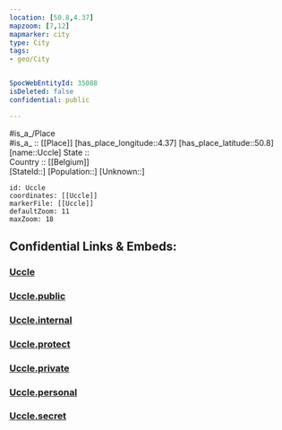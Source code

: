 ```yaml
---
location: [50.8,4.37] 
mapzoom: [7,12] 
mapmarker: city 
type: City
tags:
- geo/City


SpocWebEntityId: 35088
isDeleted: false
confidential: public

---
```

#is_a_/Place  
#is_a_ :: [[Place]] 
[has_place_longitude::4.37] 
[has_place_latitude::50.8] 
[name::Uccle] 
State ::  
Country :: [[Belgium]]  
[StateId::] 
[Population::] 
[Unknown::] 


```leaflet
id: Uccle
coordinates: [[Uccle]] 
markerFile: [[Uccle]] 
defaultZoom: 11 
maxZoom: 18
```


## Confidential Links & Embeds: 

### [Uccle](/_Standards/Earth/Continent/Europe/Europe~West/Belgium/Regions~Belgium/Brussels,Region/City/Uccle.md) 

### [Uccle.public](/_public/Earth/Continent/Europe/Europe~West/Belgium/Regions~Belgium/Brussels,Region/City/Uccle.public.md) 

### [Uccle.internal](/_internal/Earth/Continent/Europe/Europe~West/Belgium/Regions~Belgium/Brussels,Region/City/Uccle.internal.md) 

### [Uccle.protect](/_protect/Earth/Continent/Europe/Europe~West/Belgium/Regions~Belgium/Brussels,Region/City/Uccle.protect.md) 

### [Uccle.private](/_private/Earth/Continent/Europe/Europe~West/Belgium/Regions~Belgium/Brussels,Region/City/Uccle.private.md) 

### [Uccle.personal](/_personal/Earth/Continent/Europe/Europe~West/Belgium/Regions~Belgium/Brussels,Region/City/Uccle.personal.md) 

### [Uccle.secret](/_secret/Earth/Continent/Europe/Europe~West/Belgium/Regions~Belgium/Brussels,Region/City/Uccle.secret.md)

